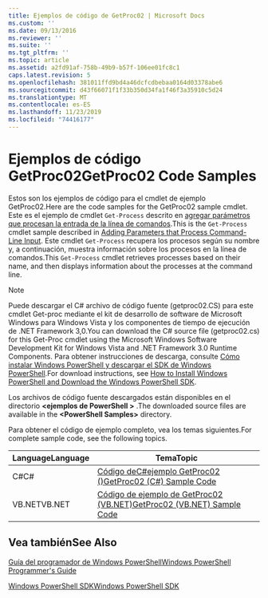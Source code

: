```yaml
---
title: Ejemplos de código de GetProc02 | Microsoft Docs
ms.custom: ''
ms.date: 09/13/2016
ms.reviewer: ''
ms.suite: ''
ms.tgt_pltfrm: ''
ms.topic: article
ms.assetid: a2fd91af-758b-49b9-b57f-106ee01fc8c1
caps.latest.revision: 5
ms.openlocfilehash: 381011ffd9bd4a46dcfcdbebaa0164d03378abe6
ms.sourcegitcommit: d43f66071f1f33b350d34fa1f46f3a35910c5d24
ms.translationtype: MT
ms.contentlocale: es-ES
ms.lasthandoff: 11/23/2019
ms.locfileid: "74416177"
---
```

# <a name="getproc02-code-samples"></a><span data-ttu-id="ca0c0-102">Ejemplos de código GetProc02</span><span class="sxs-lookup"><span data-stu-id="ca0c0-102">GetProc02 Code Samples</span></span>

<span data-ttu-id="ca0c0-103">Estos son los ejemplos de código para el cmdlet de ejemplo GetProc02.</span><span class="sxs-lookup"><span data-stu-id="ca0c0-103">Here are the code samples for the GetProc02 sample cmdlet.</span></span> <span data-ttu-id="ca0c0-104">Este es el ejemplo de cmdlet `Get-Process` descrito en [agregar parámetros que procesan la entrada de la línea de comandos](../cmdlet/adding-parameters-that-process-command-line-input.md).</span><span class="sxs-lookup"><span data-stu-id="ca0c0-104">This is the `Get-Process` cmdlet sample described in [Adding Parameters that Process Command-Line Input](../cmdlet/adding-parameters-that-process-command-line-input.md).</span></span> <span data-ttu-id="ca0c0-105">Este cmdlet `Get-Process` recupera los procesos según su nombre y, a continuación, muestra información sobre los procesos en la línea de comandos.</span><span class="sxs-lookup"><span data-stu-id="ca0c0-105">This `Get-Process` cmdlet retrieves processes based on their name, and then displays information about the processes at the command line.</span></span>

> [!NOTE]
> <span data-ttu-id="ca0c0-106">Puede descargar el C# archivo de código fuente (getproc02.CS) para este cmdlet Get-proc mediante el kit de desarrollo de software de Microsoft Windows para Windows Vista y los componentes de tiempo de ejecución de .NET Framework 3,0.</span><span class="sxs-lookup"><span data-stu-id="ca0c0-106">You can download the C# source file (getproc02.cs) for this Get-Proc cmdlet using the Microsoft Windows Software Development Kit for Windows Vista and .NET Framework 3.0 Runtime Components.</span></span> <span data-ttu-id="ca0c0-107">Para obtener instrucciones de descarga, consulte [Cómo instalar Windows PowerShell y descargar el SDK de Windows PowerShell](/powershell/scripting/developer/installing-the-windows-powershell-sdk).</span><span class="sxs-lookup"><span data-stu-id="ca0c0-107">For download instructions, see [How to Install Windows PowerShell and Download the Windows PowerShell SDK](/powershell/scripting/developer/installing-the-windows-powershell-sdk).</span></span>
>
> <span data-ttu-id="ca0c0-108">Los archivos de código fuente descargados están disponibles en el directorio **\<ejemplos de PowerShell >** .</span><span class="sxs-lookup"><span data-stu-id="ca0c0-108">The downloaded source files are available in the **\<PowerShell Samples>** directory.</span></span>

<span data-ttu-id="ca0c0-109">Para obtener el código de ejemplo completo, vea los temas siguientes.</span><span class="sxs-lookup"><span data-stu-id="ca0c0-109">For complete sample code, see the following topics.</span></span>

|<span data-ttu-id="ca0c0-110">Language</span><span class="sxs-lookup"><span data-stu-id="ca0c0-110">Language</span></span>|<span data-ttu-id="ca0c0-111">Tema</span><span class="sxs-lookup"><span data-stu-id="ca0c0-111">Topic</span></span>|
|--------------|-----------|
|<span data-ttu-id="ca0c0-112">C#</span><span class="sxs-lookup"><span data-stu-id="ca0c0-112">C#</span></span>|[<span data-ttu-id="ca0c0-113">Código deC#ejemplo GetProc02 ()</span><span class="sxs-lookup"><span data-stu-id="ca0c0-113">GetProc02 (C#) Sample Code</span></span>](./getproc02-csharp-sample-code.md)|
|<span data-ttu-id="ca0c0-114">VB.NET</span><span class="sxs-lookup"><span data-stu-id="ca0c0-114">VB.NET</span></span>|[<span data-ttu-id="ca0c0-115">Código de ejemplo de GetProc02 (VB.NET)</span><span class="sxs-lookup"><span data-stu-id="ca0c0-115">GetProc02 (VB.NET) Sample Code</span></span>](./getproc02-vb-net-sample-code.md)|

## <a name="see-also"></a><span data-ttu-id="ca0c0-116">Vea también</span><span class="sxs-lookup"><span data-stu-id="ca0c0-116">See Also</span></span>

[<span data-ttu-id="ca0c0-117">Guía del programador de Windows PowerShell</span><span class="sxs-lookup"><span data-stu-id="ca0c0-117">Windows PowerShell Programmer's Guide</span></span>](./windows-powershell-programmer-s-guide.md)

[<span data-ttu-id="ca0c0-118">Windows PowerShell SDK</span><span class="sxs-lookup"><span data-stu-id="ca0c0-118">Windows PowerShell SDK</span></span>](../windows-powershell-reference.md)
